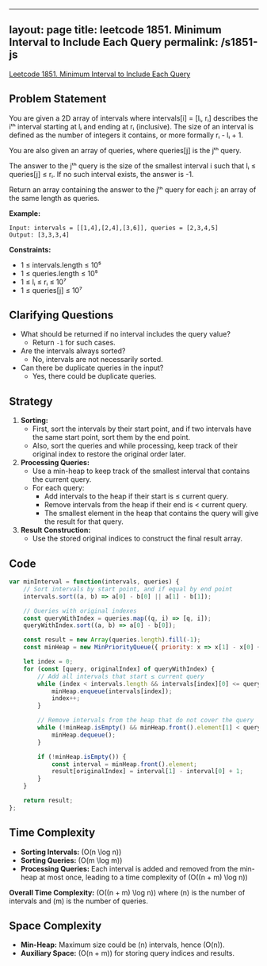 
---
layout: page
title: leetcode 1851. Minimum Interval to Include Each Query
permalink: /s1851-js
---
[Leetcode 1851. Minimum Interval to Include Each Query](https://algoadvance.github.io/algoadvance/l1851)
## Problem Statement

You are given a 2D array of intervals where intervals[i] = [lᵢ, rᵢ] describes the iᵗʰ interval starting at lᵢ and ending at rᵢ (inclusive). The size of an interval is defined as the number of integers it contains, or more formally rᵢ - lᵢ + 1.

You are also given an array of queries, where queries[j] is the jᵗʰ query.

The answer to the jᵗʰ query is the size of the smallest interval i such that lᵢ ≤ queries[j] ≤ rᵢ. If no such interval exists, the answer is -1.

Return an array containing the answer to the jᵗʰ query for each j: an array of the same length as queries.

**Example:**
```
Input: intervals = [[1,4],[2,4],[3,6]], queries = [2,3,4,5]
Output: [3,3,3,4]
```

**Constraints:**
- 1 ≤ intervals.length ≤ 10⁵
- 1 ≤ queries.length ≤ 10⁵
- 1 ≤ lᵢ ≤ rᵢ ≤ 10⁷
- 1 ≤ queries[j] ≤ 10⁷

## Clarifying Questions
- What should be returned if no interval includes the query value? 
  - Return `-1` for such cases.
- Are the intervals always sorted? 
  - No, intervals are not necessarily sorted.
- Can there be duplicate queries in the input?
  - Yes, there could be duplicate queries.
  
## Strategy
1. **Sorting:** 
   - First, sort the intervals by their start point, and if two intervals have the same start point, sort them by the end point.
   - Also, sort the queries and while processing, keep track of their original index to restore the original order later.
2. **Processing Queries:**
   - Use a min-heap to keep track of the smallest interval that contains the current query.
   - For each query:
     - Add intervals to the heap if their start is ≤ current query.
     - Remove intervals from the heap if their end is < current query.
     - The smallest element in the heap that contains the query will give the result for that query.
3. **Result Construction:** 
   - Use the stored original indices to construct the final result array.

## Code
```javascript
var minInterval = function(intervals, queries) {
    // Sort intervals by start point, and if equal by end point
    intervals.sort((a, b) => a[0] - b[0] || a[1] - b[1]);

    // Queries with original indexes
    const queryWithIndex = queries.map((q, i) => [q, i]);
    queryWithIndex.sort((a, b) => a[0] - b[0]);

    const result = new Array(queries.length).fill(-1);
    const minHeap = new MinPriorityQueue({ priority: x => x[1] - x[0] + 1 });

    let index = 0;
    for (const [query, originalIndex] of queryWithIndex) {
        // Add all intervals that start ≤ current query
        while (index < intervals.length && intervals[index][0] <= query) {
            minHeap.enqueue(intervals[index]);
            index++;
        }

        // Remove intervals from the heap that do not cover the query
        while (!minHeap.isEmpty() && minHeap.front().element[1] < query) {
            minHeap.dequeue();
        }

        if (!minHeap.isEmpty()) {
            const interval = minHeap.front().element;
            result[originalIndex] = interval[1] - interval[0] + 1;
        }
    }

    return result;
};
```

## Time Complexity
- **Sorting Intervals:** \(O(n \log n)\)
- **Sorting Queries:** \(O(m \log m)\)
- **Processing Queries:** Each interval is added and removed from the min-heap at most once, leading to a time complexity of \(O((n + m) \log n)\)
  
**Overall Time Complexity:** \(O((n + m) \log n)\) where \(n\) is the number of intervals and \(m\) is the number of queries.

## Space Complexity
- **Min-Heap:** Maximum size could be \(n\) intervals, hence \(O(n)\).
- **Auxiliary Space:** \(O(n + m)\) for storing query indices and results.